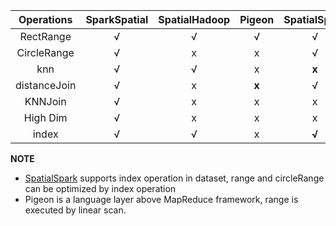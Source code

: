 |Operations| SparkSpatial | SpatialHadoop | Pigeon | SpatialSpark | Geomesa|
|:--------:|:------------:|:-------------:|:------:|:------------:|:------:|
|RectRange | √ | √ | √ | √ | √ |
|CircleRange| √ | x | x | √ | x |
|knn| √ | √ | x | **x** | √ | 
|distanceJoin| √ | x | **x** | √ | x |
|KNNJoin| √ | x | x | x | x |
|High Dim |√ | x | x | x | x |
|index| √ | √ | x | **√** | √ |

**NOTE** 

+  [SpatialSpark](https://github.com/syoummer/SpatialSpark) supports index operation in dataset, range and circleRange can be optimized by index operation
+  Pigeon is a language layer above MapReduce framework, range is executed by linear scan.
